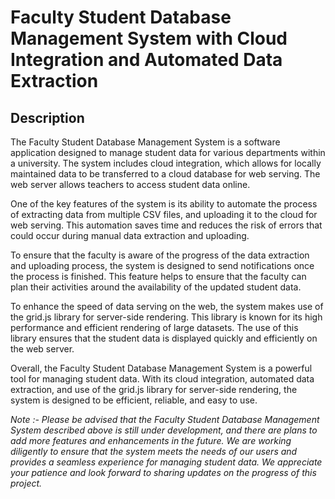 # Faculty Student Database Management System with Cloud Integration and Automated Data Extraction

## Description
The Faculty Student Database Management System is a software application designed to manage student data for various departments within a university. The system includes cloud integration, which allows for locally maintained data to be transferred to a cloud database for web serving. The web server allows teachers to access student data online.

One of the key features of the system is its ability to automate the process of extracting data from multiple CSV files, and uploading it to the cloud for web serving. This automation saves time and reduces the risk of errors that could occur during manual data extraction and uploading.

To ensure that the faculty is aware of the progress of the data extraction and uploading process, the system is designed to send notifications once the process is finished. This feature helps to ensure that the faculty can plan their activities around the availability of the updated student data.

To enhance the speed of data serving on the web, the system makes use of the grid.js library for server-side rendering. This library is known for its high performance and efficient rendering of large datasets. The use of this library ensures that the student data is displayed quickly and efficiently on the web server.

Overall, the Faculty Student Database Management System is a powerful tool for managing student data. With its cloud integration, automated data extraction, and use of the grid.js library for server-side rendering, the system is designed to be efficient, reliable, and easy to use.

*Note :- Please be advised that the Faculty Student Database Management System described above is still under development, and there are plans to add more features and enhancements in the future. We are working diligently to ensure that the system meets the needs of our users and provides a seamless experience for managing student data. We appreciate your patience and look forward to sharing updates on the progress of this project.*
